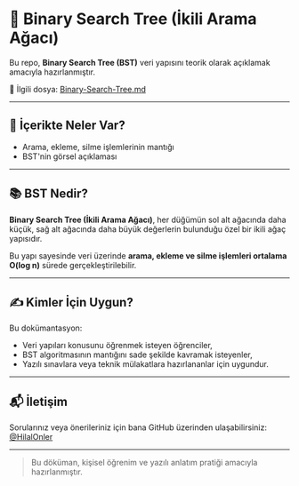# 🌳 Binary Search Tree (İkili Arama Ağacı)

Bu repo, **Binary Search Tree (BST)** veri yapısını teorik olarak açıklamak amacıyla hazırlanmıştır.

📄 İlgili dosya: [Binary-Search-Tree.md](./Binary-Search-Tree.md)

---

## 🧠 İçerikte Neler Var?
- Arama, ekleme, silme işlemlerinin mantığı
- BST'nin görsel açıklaması 

---

## 📚 BST Nedir?

**Binary Search Tree (İkili Arama Ağacı)**, her düğümün sol alt ağacında daha küçük, sağ alt ağacında daha büyük değerlerin bulunduğu özel bir ikili ağaç yapısıdır.

Bu yapı sayesinde veri üzerinde **arama, ekleme ve silme işlemleri ortalama O(log n)** sürede gerçekleştirilebilir.

---

## ✍️ Kimler İçin Uygun?

Bu dokümantasyon:

- Veri yapıları konusunu öğrenmek isteyen öğrenciler,
- BST algoritmasının mantığını sade şekilde kavramak isteyenler,
- Yazılı sınavlara veya teknik mülakatlara hazırlananlar için uygundur.

---

## 📬 İletişim

Sorularınız veya önerileriniz için bana GitHub üzerinden ulaşabilirsiniz: [@HilalOnler](https://github.com/HilalOnler)

---

> Bu döküman, kişisel öğrenim ve yazılı anlatım pratiği amacıyla hazırlanmıştır.
